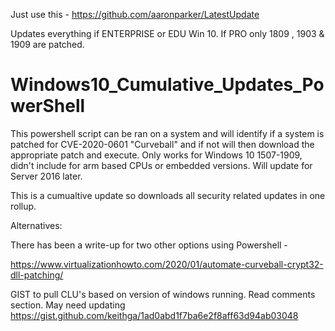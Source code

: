 Just use this - https://github.com/aaronparker/LatestUpdate  


Updates everything if ENTERPRISE or EDU Win 10.  If PRO only 1809 , 1903 & 1909 are patched. 



# Windows10_Cumulative_Updates_PowerShell
This powershell script can be ran on a system and will identify if a system is patched for CVE-2020-0601 "Curveball" and if not will then download the appropriate patch and execute.  Only works for Windows 10 1507-1909, didn't include for arm based CPUs or embedded versions.  Will update for Server 2016 later. 

This is a cumualtive update so downloads all security related updates in one rollup.




Alternatives:

There has been a write-up for two other options using Powershell -

https://www.virtualizationhowto.com/2020/01/automate-curveball-crypt32-dll-patching/


GIST to pull CLU's based on version of windows running. Read comments section. May need updating
https://gist.github.com/keithga/1ad0abd1f7ba6e2f8aff63d94ab03048

